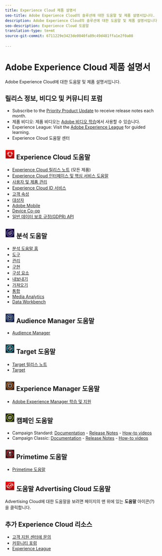 ```yaml
---
title: Experience Cloud 제품 설명서
seo-title: Adobe Experience Cloud의 솔루션에 대한 도움말 및 제품 설명서입니다.
description: Adobe Experience Cloud의 솔루션에 대한 도움말 및 제품 설명서입니다.
seo-description: Experience Cloud 도움말
translation-type: tm+mt
source-git-commit: 6711229e3423de0040fa89c49d481ffa1e2f0a08

---
```



# Adobe Experience Cloud 제품 설명서

Adobe Experience Cloud에 대한 도움말 및 제품 설명서입니다.

## 릴리스 정보, 비디오 및 커뮤니티 포럼

* Subscribe to the [Priority Product Update](https://www.adobe.com/subscription/priority-product-update.html) to receive release notes each month.
* 제품 비디오: 제품 비디오는 [Adobe 비디오 학습](https://helpx.adobe.com/experience-cloud/tutorials.html)에서 사용할 수 있습니다.
* Experience League: Visit the [Adobe Experience League](https://landing.adobe.com/experience-league/) for guided learning.
* Experience Cloud 도움말 센터

## ![Experience Cloud 도움말](assets/experience_cloud_appicon_32.png) Experience Cloud 도움말

* [Experience Cloud 릴리스 노트](https://docs.adobe.com/content/help/en/release-notes/experience-cloud/current.html) (모든 제품)
* [Experience Cloud 인터페이스 및 핵심 서비스 도움말](https://docs.adobe.com/content/help/en/core-services/interface/experience-cloud.html)
* [사용자 및 제품 관리](https://docs.adobe.com/content/help/en/core-services/interface/manage-users-and-products/admin-getting-started.html)
* [Experience Cloud ID 서비스](https://docs.adobe.com/content/help/en/id-service/using/home.html)
* [고객 속성](https://docs.adobe.com/content/help/en/core-services/interface/customer-attributes/attributes.html)
* [대상자](https://docs.adobe.com/content/help/en/core-services/interface/audiences/audience-library.html)
* [Adobe Mobile](https://docs.adobe.com/content/help/en/mobile-services/using/home.html)
* [Device Co-op](https://docs.adobe.com/content/help/en/device-co-op/using/home.html)
* [일반 데이터 보호 규정(GDPR) API](https://www.adobe.io/apis/experiencecloud/gdpr.html)

## ![Analytics 도움말](assets/mc_analytics_32.png) 분석 도움말

* [분석 도움말 홈](https://docs.adobe.com/content/help/en/analytics/landing/home.html)
* [도구](https://docs.adobe.com/content/help/en/analytics/analyze/home.html)
* [관리](https://docs.adobe.com/content/help/en/analytics/admin/home.html)
* [구현](https://docs.adobe.com/content/help/en/analytics/implementation/home.html)
* [구성 요소](https://docs.adobe.com/content/help/en/analytics/components/home.html)
* [내보내기](https://docs.adobe.com/content/help/en/analytics/export/home.html)
* [가져오기](https://docs.adobe.com/content/help/en/analytics/import/home.html)
* [통합](https://docs.adobe.com/content/help/en/analytics/integration/home.html)
* [Media Analytics](https://docs.adobe.com/content/help/en/media-analytics/using/media-overview.html)
* [Data Workbench](https://marketing.adobe.com/resources/help/en_US/insight/)

## ![Audience Manager 도움말](assets/mc_audiencemanager_32.png) Audience Manager 도움말

* [Audience Manager](https://docs.adobe.com/content/help/en/audience-manager/user-guide/aam-home.html)

## ![Target 도움말](assets/mc_target_32.png) Target 도움말

* [Target 릴리스 노트](https://docs.adobe.com/content/help/en/target/using/release-notes/release-notes.html)
* [Target](https://docs.adobe.com/content/help/en/target/using/target-home.html)

## ![Experience Manager 도움말](assets/mc_experiencemanager_32.png) Experience Manager 도움말

* [Adobe Experience Manager 학습 및 지원](https://helpx.adobe.com/support/experience-manager.html)

## ![캠페인 도움말](assets/mc_campaign_32.png) 캠페인 도움말

* Campaign Standard: [Documentation](https://helpx.adobe.com/support/campaign/standard.html) - [Release Notes](https://docs.adobe.com/content/help/en/campaign-standard/using/release-notes/release-notes.html) - [How-to videos](https://docs.adobe.com/content/help/en/campaign-learn/campaign-standard-tutorials/overview.html)
* Campaign Classic: [Documentation](https://helpx.adobe.com/support/campaign/classic.html) - [Release Notes](https://docs.campaign.adobe.com/doc/AC/en/RN.html) - [How-to videos](https://docs.adobe.com/content/help/en/campaign-learn/campaign-classic-tutorials/overview.html)

## ![Primetime 도움말](assets/primetime_app_32.png) Primetime 도움말

* [Primetime 도움말](http://help.adobe.com/en_US/primetime/)

## ![Advertising Cloud](assets/advertisingcloud_appicon_32.png) 도움말 Advertising Cloud 도움말

Advertising Cloud에 대한 도움말을 보려면 페이지의 맨 위에 있는 **도움말** 아이콘(?)을 클릭합니다.

## 추가 Experience Cloud 리소스

* [고객 지원 센터에 문의](https://helpx.adobe.com/contact/enterprise-support.ec.html)
* [커뮤니티 포럼](https://forums.adobe.com/community/experience-cloud)
* [Experience League](https://landing.adobe.com/experience-league/)
